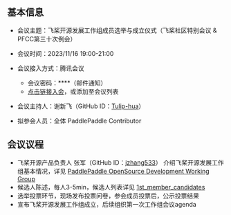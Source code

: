 ## 基本信息

- 会议主题：飞桨开源发展工作组成员选举与成立仪式（飞桨社区特别会议 & PFCC第三十次例会）
- 会议时间：2023/11/16 19:00-21:00

- 会议接入方式：腾讯会议
  - 会议密码：\*\*\*\*（邮件通知）
  - [点击链接入会](https://meeting.tencent.com/dm/D9QVcF1DmCTi)，或添加至会议列表

- 会议主持人：谢新飞（GitHub ID：[Tulip-hua](https://github.com/Tulip-hua)）

- 拟参会人员：全体 PaddlePaddle Contributor

## 会议议程

- 飞桨开源产品负责人 张军（GitHub ID：[jzhang533](https://github.com/jzhang533)） 介绍飞桨开源发展工作组基本情况，详见 [PaddlePaddle OpenSource Development Working Group](https://github.com/PaddlePaddle/community/tree/master/pposdwg)
- 候选人陈述，每人3-5min，候选人列表详见 [1st_member_candidates](https://github.com/PaddlePaddle/community/blob/master/pposdwg/1st_member_candidates.md)
- 选举投票环节，现场发布投票问卷，参会成员投票后，公示投票结果
- 宣布飞桨开源发展工作组成立，后续组织第一次工作组会议agenda
